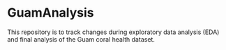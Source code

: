 # GuamAnalysis

This repository is to track changes during exploratory data analysis (EDA) and final analysis of the Guam coral health dataset. 
